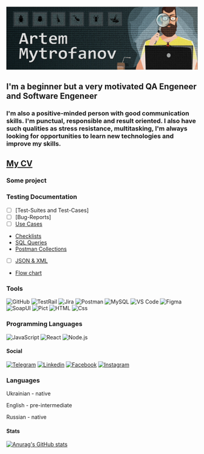 [![Header](<https://github.com/mitrofin/mitrofin/blob/main/assets/%D0%B0%D0%B2%D0%B0%D1%82%D0%B0%D1%802%20(1).jpg>)](https://github.com/mitrofin)

## I'm a beginner but a very motivated QA Engeneer and Software Engeneer

### I'm also a positive-minded person with good communication skills. I'm punctual, responsible and result oriented. I also have such qualities as stress resistance, multitasking, I'm always looking for opportunities to learn new technologies and improve my skills.

## [**My CV**](https://drive.google.com/file/d/13ayvySlPoL8S1Z1MeCM0Jx0mvprjZNxi/view?usp=sharing&logoColor=004582)

### Some project

### Testing Documentation

- [ ] [Test-Suites and Test-Cases]
- [ ] [Bug-Reports]
- [ ] [Use Cases](https://docs.google.com/document/d/1Lpr0M7IrLo925YISNkvp1Sd7lsYS31SFjqT9CbuMlLg/edit?usp=sharing)
- [Checklists](https://docs.google.com/document/d/1HpXIvFzeKTO1ShT7ElUHmSYqbFsbaTsY2X336T62YfA/edit?usp=sharing)
- [SQL Queries](https://github.com/mitrofin/Testing-documentation/commit/94141c27b70b3632fc40622cdf419946ce39d7f7)
- [Postman Collections](https://github.com/mitrofin/Testing-documentation/commit/284f56059cc7b0cc471319603268a5abf5ad032c)
- [ ] [JSON & XML](https://github.com/mitrofin/Testing-documentation/commit/a372ee1c8ded8669b852cb92ba7e15c78dbdd9ac)
- [Flow chart](https://github.com/mitrofin/Testing-documentation/commit/d20fc66a715bb2fe404bb20e7ae935141afaa4ab)

### Tools

![GitHub](https://img.shields.io/badge/-GitHub-black?style=for-the-badge&logo=github)
![TestRail](https://img.shields.io/badge/-TestRail-black?style=for-the-badge&logo=TestRail)
![Jira](https://img.shields.io/badge/-jira-black?style=for-the-badge&logo=jira&logoColor=097CDB)
![Postman](https://img.shields.io/badge/-postman-black?style=for-the-badge&logo=postman)
![MySQL](https://img.shields.io/badge/-MySQL-black?style=for-the-badge&logo=MySQL)
![VS Code](https://img.shields.io/badge/-VSCode-black?style=for-the-badge&logo=VisualStudioCode&logoColor=097CDB)
![Figma](https://img.shields.io/badge/-Figma-black?style=for-the-badge&logo=Figma)
![SoapUI](https://img.shields.io/badge/-SoapUI-black?style=for-the-badge&logo=SoapUI)
![Pict](https://img.shields.io/badge/-Pict-black?style=for-the-badge&logo=Pict)
![HTML](https://img.shields.io/badge/-HTML-black?style=for-the-badge&logo=HTML)
![Css](https://img.shields.io/badge/-Css-black?style=for-the-badge&logo=Css)

### Programming Languages

![JavaScript](https://img.shields.io/badge/-JavaScript-black?style=for-the-badge&logo=JavaScript)
![React](https://img.shields.io/badge/-React-black?style=for-the-badge&logo=React)
![Node.js](https://img.shields.io/badge/-Node.js-black?style=for-the-badge&logo=Node.js)

#### Social

[![Telegram](https://img.shields.io/badge/-Telegram-black?style=for-the-badge&logo=Telegram)](https://t.me/Mitrofin)
[![Linkedin](https://img.shields.io/badge/-Linkedin-black?style=for-the-badge&logo=Linkedin)](https://www.linkedin.com/in/artem-mytrofanov/)
[![Facebook](https://img.shields.io/badge/-facebook-black?style=for-the-badge&logo=Facebook)](https://www.facebook.com/MytrofanovArtem)
[![Instagram](https://img.shields.io/badge/-Instagram-black?style=for-the-badge&logo=instagram)](https://www.instagram.com/artemmytrofanov/)

### Languages

Ukrainian - native

English - pre-intermediate

Russian - native

#### Stats

[![Anurag's GitHub stats](https://github-readme-stats.vercel.app/api?username=mitrofin&show_icons=true&theme=tokyonight&hide=contribs)](https://github.com/anuraghazra/github-readme-stats)
